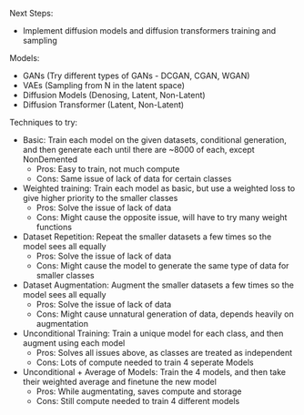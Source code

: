 Next Steps:
- Implement diffusion models and diffusion transformers training and sampling

Models:
- GANs (Try different types of GANs - DCGAN, CGAN, WGAN)
- VAEs (Sampling from N in the latent space)
- Diffusion Models (Denosing, Latent, Non-Latent)
- Diffusion Transformer (Latent, Non-Latent)

Techniques to try:
- Basic: Train each model on the given datasets, conditional generation, and then generate each until there are ~8000 of each, except NonDemented
    - Pros: Easy to train, not much compute
    - Cons: Same issue of lack of data for certain classes
- Weighted training: Train each model as basic, but use a weighted loss to give higher priority to the smaller classes
    - Pros: Solve the issue of lack of data
    - Cons: Might cause the opposite issue, will have to try many weight functions
- Dataset Repetition: Repeat the smaller datasets a few times so the model sees all equally
    - Pros: Solve the issue of lack of data
    - Cons: Might cause the model to generate the same type of data for smaller classes
- Dataset Augmentation: Augment the smaller datasets a few times so the model sees all equally
    - Pros: Solve the issue of lack of data
    - Cons: Might cause unnatural generation of data, depends heavily on augmentation
- Unconditional Training: Train a unique model for each class, and then augment using each model
    - Pros: Solves all issues above, as classes are treated as independent
    - Cons: Lots of compute needed to train 4 seperate Models
- Unconditional + Average of Models: Train the 4 models, and then take their weighted average and finetune the new model
    - Pros: While augmentating, saves compute and storage
    - Cons: Still compute needed to train 4 different models
